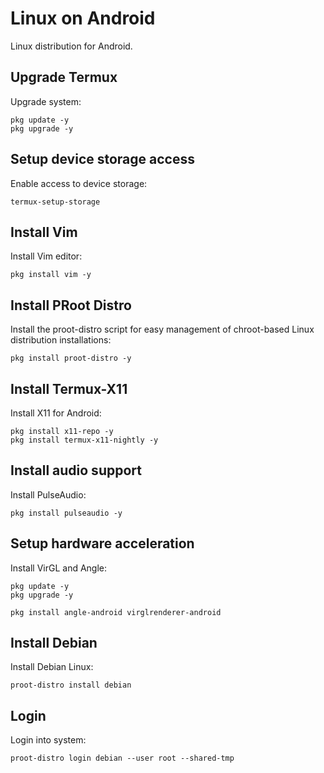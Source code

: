 # Linux on Android
Linux distribution for Android.

## Upgrade Termux
Upgrade system:
```
pkg update -y
pkg upgrade -y
```

## Setup device storage access
Enable access to device storage:
```
termux-setup-storage
```

## Install Vim
Install Vim editor:
```
pkg install vim -y
```

## Install PRoot Distro
Install the proot-distro script for easy management of chroot-based Linux distribution installations:
```
pkg install proot-distro -y
```

## Install Termux-X11
Install X11 for Android:
```
pkg install x11-repo -y
pkg install termux-x11-nightly -y
```

## Install audio support
Install PulseAudio:
```
pkg install pulseaudio -y
```

## Setup hardware acceleration
Install VirGL and Angle:
```
pkg update -y
pkg upgrade -y

pkg install angle-android virglrenderer-android
```

## Install Debian
Install Debian Linux:
```
proot-distro install debian
```

## Login
Login into system:
```
proot-distro login debian --user root --shared-tmp
```

